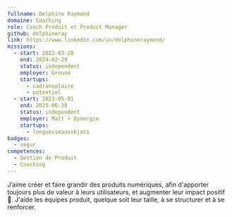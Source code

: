 ```yaml
---
fullname: Delphine Raymond
domaine: Coaching
role: Coach Produit et Product Manager
github: delphineray
link: https://www.linkedin.com/in/delphineraymond/
missions:
  - start: 2022-03-28
    end: 2024-02-29
    status: independent
    employer: Ground
    startups:
      - cadransolaire
      - potentiel
  - start: 2023-05-01
    end: 2025-06-30
    status: independent
    employer: Malt + Dynergie
    startups:
      - longuevieauxobjets
badges:
  - segur
competences:
  - Gestion de Produit
  - Coaching
---
```

J’aime créer et faire grandir des produits numériques, afin d'apporter toujours plus de valeur à leurs utilisateurs, et augmenter leur impact positif 🌳.
J'aide les équipes produit, quelque soit leur taille, à se structurer et à se renforcer.
